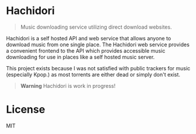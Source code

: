 # Hachidori
> Music downloading service utilizing direct download websites.

Hachidori is a self hosted API and web service that allows
anyone to download music from one single place. The Hachidori
web service provides a convenient frontend to the API which
provides accessible music downloading for use in places
like a self hosted music server.

This project exists because I was not satisfied with public
trackers for music (especially Kpop.) as most torrents
are either dead or simply don't exist.

> **Warning** Hachidori is work in progress!

# License
MIT
